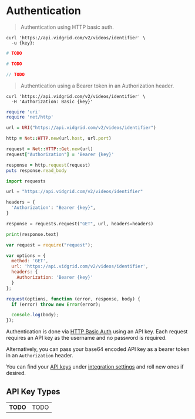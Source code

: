 # Authentication

> Authentication using HTTP basic auth.

```shell
curl 'https://api.vidgrid.com/v2/videos/identifier' \
  -u {key}:
```

```ruby
# TODO
```

```python
# TODO
```

```javascript
// TODO
```

> Authentication using a Bearer token in an Authorization header.

```shell
curl 'https://api.vidgrid.com/v2/videos/identifier' \
  -H 'Authorization: Basic {key}'
```

```ruby
require 'uri'
require 'net/http'

url = URI("https://api.vidgrid.com/v2/videos/identifier")

http = Net::HTTP.new(url.host, url.port)

request = Net::HTTP::Get.new(url)
request["Authorization"] = 'Bearer {key}'

response = http.request(request)
puts response.read_body
```

```python
import requests

url = "https://api.vidgrid.com/v2/videos/identifier"

headers = {
  'Authorization': "Bearer {key}",
}

response = requests.request("GET", url, headers=headers)

print(response.text)
```

```javascript
var request = require("request");

var options = {
  method: 'GET',
  url: 'https://api.vidgrid.com/v2/videos/identifier',
  headers: {
    Authorization: 'Bearer {key}'
  }
};

request(options, function (error, response, body) {
  if (error) throw new Error(error);

  console.log(body);
});
```

Authentication is done via [HTTP Basic Auth](https://en.wikipedia.org/wiki/Basic_access_authentication) using an API key. Each request requires an API key as the username and no password is required.

Alternatively, you can pass your base64 encoded API key as a bearer token in an `Authorization` header.

You can find your [API keys](#api-key-types) under [integration settings](https://app.vidgrid.com/integrations) and roll new ones if desired.

## API Key Types

|      |             |
|------|-------------|
| **TODO** | TODO |
